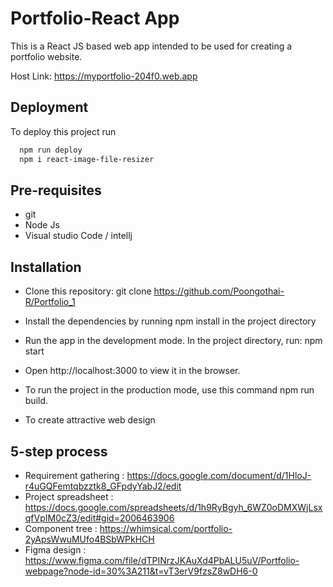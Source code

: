 
# Portfolio-React App

This is a React JS based web app intended to be used for creating a portfolio website.

Host Link: https://myportfolio-204f0.web.app
## Deployment

To deploy this project run

```bash
  npm run deploy
  npm i react-image-file-resizer
```


## Pre-requisites

- git
- Node Js
- Visual studio Code / intellj



## Installation

- Clone this repository: git clone https://github.com/Poongothai-R/Portfolio_1

- Install the dependencies by running npm install in the project directory

- Run the app in the development mode. In the project directory, run: npm start

- Open http://localhost:3000 to view it in the browser.

- To run the project in the production mode, use this command npm run build.

- To create attractive web design



## 5-step process

- Requirement gathering : https://docs.google.com/document/d/1HloJ-r4uGQFemtqbzztk8_GFpdyYabJ2/edit
- Project spreadsheet : https://docs.google.com/spreadsheets/d/1h9RyBgyh_6WZ0oDMXWjLsxqfVpIM0cZ3/edit#gid=2006463906
- Component tree : https://whimsical.com/portfolio-2yApsWwuMUfo4BSbWPkHCH
- Figma design : https://www.figma.com/file/dTPINrzJKAuXd4PbALU5uV/Portfolio-webpage?node-id=30%3A211&t=vT3erV9fzsZ8wDH6-0





